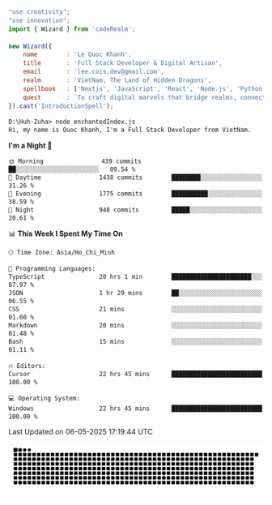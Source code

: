 <!--x axis divider-->

```js 
"use creativity";
"use innovation";
import { Wizard } from 'codeRealm';

new Wizard({
    name        : 'Le Quoc Khanh',
    title       : 'Full Stack Developer & Digital Artisan',
    email       : 'lee.cois.dev@gmail.com',
    realm       : 'VietNam, The Land of Hidden Dragons',
    spellbook   : ['Nextjs', 'JavaScript', 'React', 'Node.js', 'Python', 'Django', 'Cloud Services'],
    quest       : `To craft digital marvels that bridge realms, connect cultures, and bring imagination to life.`,
}).cast('IntroductionSpell');
```

```cmd
D:\Huh-Zuha> node enchantedIndex.js
Hi, my name is Quoc Khanh, I'm a Full Stack Developer from VietNam.
```
<!--START_SECTION:waka-->
**I'm a Night 🦉** 

```text
🌞 Morning                439 commits         ██░░░░░░░░░░░░░░░░░░░░░░░   09.54 % 
🌆 Daytime                1438 commits        ████████░░░░░░░░░░░░░░░░░   31.26 % 
🌃 Evening                1775 commits        ██████████░░░░░░░░░░░░░░░   38.59 % 
🌙 Night                  948 commits         █████░░░░░░░░░░░░░░░░░░░░   20.61 % 
```


📊 **This Week I Spent My Time On** 

```text
🕑︎ Time Zone: Asia/Ho_Chi_Minh

💬 Programming Languages: 
TypeScript               20 hrs 1 min        ██████████████████████░░░   87.97 % 
JSON                     1 hr 29 mins        ██░░░░░░░░░░░░░░░░░░░░░░░   06.55 % 
CSS                      21 mins             ░░░░░░░░░░░░░░░░░░░░░░░░░   01.60 % 
Markdown                 20 mins             ░░░░░░░░░░░░░░░░░░░░░░░░░   01.48 % 
Bash                     15 mins             ░░░░░░░░░░░░░░░░░░░░░░░░░   01.11 % 

🔥 Editors: 
Cursor                   22 hrs 45 mins      █████████████████████████   100.00 % 

💻 Operating System: 
Windows                  22 hrs 45 mins      █████████████████████████   100.00 % 
```


 Last Updated on 06-05-2025 17:19:44 UTC
<!--END_SECTION:waka-->
<picture>
  <source media="(prefers-color-scheme: dark)" srcset="https://raw.githubusercontent.com/leecois/leecois/output/github-contribution-grid-snake-dark.svg">
  <source media="(prefers-color-scheme: light)" srcset="https://raw.githubusercontent.com/leecois/leecois/output/github-contribution-grid-snake.svg">
  <img alt="github contribution grid snake animation" src="https://raw.githubusercontent.com/leecois/leecois/output/github-contribution-grid-snake.svg">
</picture>
